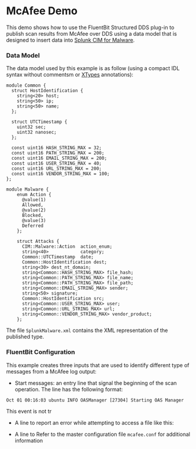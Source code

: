 # McAfee Demo
This demo shows how to use the FluentBit Structured DDS plug-in
to publish scan results from McAfee over DDS using
a data model that is designed to insert data into [Splunk CIM for Malware](https://docs.splunk.com/Documentation/CIM/4.14.0/User/Malware).

### Data Model
The data model used by this example is as follow (using a compact IDL syntax without
commentsm or [XTypes](https://www.omg.org/spec/DDS-XTypes/1.1/About-DDS-XTypes/) annotations):

```
module Common {
  struct HostIdentification {
    string<20> host;
    string<50> ip;
    string<50> name;
  };

  struct UTCTimestamp {
    uint32 sec;
    uint32 nanosec;
  };

  const uint16 HASH_STRING_MAX = 32;
  const uint16 PATH_STRING_MAX = 200;
  const uint16 EMAIL_STRING_MAX = 200;
  const uint16 USER_STRING_MAX = 40;
  const uint16 URL_STRING_MAX = 200;
  const uint16 VENDOR_STRING_MAX = 100;
};

module Malware {
    enum Action {
      @value(1)
      Allowed,
      @value(2)
      Blocked,
      @value(3)
      Deferred
    };

    struct Attacks {
      CIM::Malware::Action  action_enum;
      string<40>            category;
      Common::UTCTimestamp  date;
      Common::HostIdentification dest;
      string<30> dest_nt_domain;
      string<Common::HASH_STRING_MAX> file_hash;
      string<Common::PATH_STRING_MAX> file_name;
      string<Common::PATH_STRING_MAX> file_path;
      string<Common::EMAIL_STRING_MAX> sender;
      string<50> signature;
      Common::HostIdentification src;
      string<Common::USER_STRING_MAX> user;
      string<Common::URL_STRING_MAX> url;
      string<Common::VENDOR_STRING_MAX> vendor_product;
    };
```

The file `SplunkMalware.xml` contains the XML representation of the published type.

### FluentBit Configuration
This example creates three inputs that are used to identify different type of messages from a McAfee
log output:

   * Start messages: an entry line that signal the beginning of the scan operation. The 
     line has the following format:
```
Oct 01 00:16:03 ubuntu INFO OASManager [27304] Starting OAS Manager
```
This event is not tr

   * A line to report an error while attempting to access a file like this:


   * A line to 
Refer to the master configuration file `mcafee.conf` for additional information














